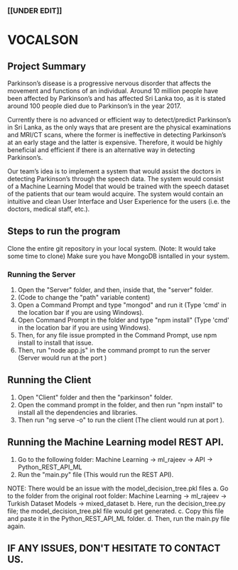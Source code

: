 ### [[UNDER EDIT]]

# VOCALSON
## Project Summary
Parkinson’s disease is a progressive nervous disorder that affects the movement and functions of
an individual. Around 10 million people have been affected by Parkinson’s and has affected Sri
Lanka too, as it is stated around 100 people died due to Parkinson’s in the year 2017.

Currently there is no advanced or efficient way to detect/predict Parkinson’s in Sri Lanka, as the
only ways that are present are the physical examinations and MRI/CT scans, where the former is
ineffective in detecting Parkinson’s at an early stage and the latter is expensive. Therefore, it
would be highly beneficial and efficient if there is an alternative way in detecting Parkinson’s.

Our team’s idea is to implement a system that would assist the doctors in detecting Parkinson’s
through the speech data. The system would consist of a Machine Learning Model that would be
trained with the speech dataset of the patients that our team would acquire. The system would
contain an intuitive and clean User Interface and User Experience for the users (i.e. the doctors,
medical staff, etc.).

## Steps to run the program
Clone the entire git repository in your local system. (Note: It would take some time to clone)
Make sure you have MongoDB isntalled in your system.

### Running the Server
1. Open the "Server" folder, and then, inside that, the "server" folder.
2. (Code to change the "path" variable content)
3. Open a Command Prompt and type "mongod" and run it (Type 'cmd' in the location bar if you are using Windows).
4. Open Command Prompt in the folder and type "npm install" (Type 'cmd' in the location bar if you are using Windows).
5. Then, for any file issue prompted in the Command Prompt, use npm install <file> to install that issue.
6. Then, run "node app.js" in the command prompt to run the server (Server would run at the port <PORT NUMBER>)

## Running the Client
1. Open "Client" folder and then the "parkinson" folder.
2. Open the command prompt in the folder, and then run "npm install" to install all the dependencies and libraries.
3. Then run "ng serve -o" to run the client (The client would run at port <PORT NUMBER>).

## Running the Machine Learning model REST API.
1. Go to the following folder:
  Machine Learning -> ml_rajeev -> API -> Python_REST_API_ML
2. Run the "main.py" file (This would run the REST API).

NOTE: There would be an issue with the model_decision_tree.pkl files
  a. Go to the folder from the original root folder:
    Machine Learning -> ml_rajeev -> Turkish Dataset Models -> mixed_dataset
  b. Here, run the decision_tree.py file; the model_decision_tree.pkl file would get generated.
  c. Copy this file and paste it in the Python_REST_API_ML folder.
  d. Then, run the main.py file again.
  
## IF ANY ISSUES, DON'T HESITATE TO CONTACT US.
